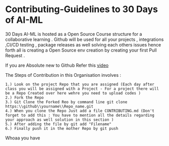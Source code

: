 # Contributing-Guidelines to 30 Days of AI-ML
30 Days AI-ML is hosted as a Open Source Course structure for a collaborative learning . Github will be used for all your projects , integrations ,CI/CD  testing , package releases as well solving each others issues hence forth all is creating a Open Source env creation by creating your first Pull Request . 

If you are Absolute new to Github Refer this [video](https://www.youtube.com/watch?v=witxm_LKiNA)

The Steps of Contribution in this Organisation involves : 
```
1.) Look on the project Repo that you are assigned (Each day after class you will be assigned with a Project - For a project there will be a Repo Created over here wehre you need to upload codes ) 
2.) Fork the Repo 
3.) Git Clone the Forked Reo by command line git clone https:\\github\\yourname\\Repo_name.git
4.) When you clone the Repo Just add a file CONTRIBUTING.md (Don't forget to add this : You have to mention all the details regarding your approach as well solution in this section )
5.) After adding the file by git add "Filename"
6.) Finally push it in the mother Repo by git push
```
Whoaa you have 
